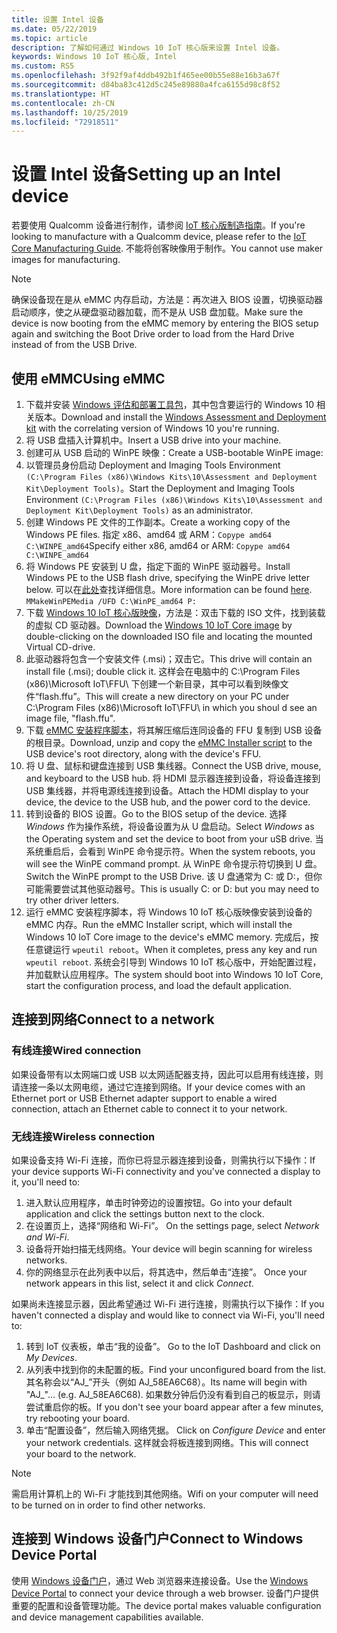 ```yaml
---
title: 设置 Intel 设备
ms.date: 05/22/2019
ms.topic: article
description: 了解如何通过 Windows 10 IoT 核心版来设置 Intel 设备。
keywords: Windows 10 IoT 核心版, Intel
ms.custom: RS5
ms.openlocfilehash: 3f92f9af4ddb492b1f465ee00b55e88e16b3a67f
ms.sourcegitcommit: d84ba83c412d5c245e89880a4fca6155d98c8f52
ms.translationtype: HT
ms.contentlocale: zh-CN
ms.lasthandoff: 10/25/2019
ms.locfileid: "72918511"
---
```

# <a name="setting-up-an-intel-device"></a><span data-ttu-id="1e682-104">设置 Intel 设备</span><span class="sxs-lookup"><span data-stu-id="1e682-104">Setting up an Intel device</span></span>

<span data-ttu-id="1e682-105">若要使用 Qualcomm 设备进行制作，请参阅 [IoT 核心版制造指南](https://docs.microsoft.com/en-us/windows-hardware/manufacture/iot/iot-core-manufacturing-guide)。</span><span class="sxs-lookup"><span data-stu-id="1e682-105">If you're looking to manufacture with a Qualcomm device, please refer to the [IoT Core Manufacturing Guide](https://docs.microsoft.com/en-us/windows-hardware/manufacture/iot/iot-core-manufacturing-guide).</span></span> <span data-ttu-id="1e682-106">不能将创客映像用于制作。</span><span class="sxs-lookup"><span data-stu-id="1e682-106">You cannot use maker images for manufacturing.</span></span>

> [!NOTE]
> <span data-ttu-id="1e682-107">确保设备现在是从 eMMC 内存启动，方法是：再次进入 BIOS 设置，切换驱动器启动顺序，使之从硬盘驱动器加载，而不是从 USB 盘加载。</span><span class="sxs-lookup"><span data-stu-id="1e682-107">Make sure the device is now booting from the eMMC memory by entering the BIOS setup again and switching the Boot Drive order to load from the Hard Drive instead of from the USB Drive.</span></span>

## <a name="using-emmc"></a><span data-ttu-id="1e682-108">使用 eMMC</span><span class="sxs-lookup"><span data-stu-id="1e682-108">Using eMMC</span></span>

1. <span data-ttu-id="1e682-109">下载并安装 [Windows 评估和部署工具包](https://docs.microsoft.com/windows-hardware/get-started/adk-install)，其中包含要运行的 Windows 10 相关版本。</span><span class="sxs-lookup"><span data-stu-id="1e682-109">Download and install the [Windows Assessment and Deployment kit](https://docs.microsoft.com/windows-hardware/get-started/adk-install) with the correlating version of Windows 10 you're running.</span></span>
2. <span data-ttu-id="1e682-110">将 USB 盘插入计算机中。</span><span class="sxs-lookup"><span data-stu-id="1e682-110">Insert a USB drive into your machine.</span></span>
3. <span data-ttu-id="1e682-111">创建可从 USB 启动的 WinPE 映像：</span><span class="sxs-lookup"><span data-stu-id="1e682-111">Create a USB-bootable WinPE image:</span></span>
4. <span data-ttu-id="1e682-112">以管理员身份启动 Deployment and Imaging Tools Environment `(C:\Program Files (x86)\Windows Kits\10\Assessment and Deployment Kit\Deployment Tools)`。</span><span class="sxs-lookup"><span data-stu-id="1e682-112">Start the Deployment and Imaging Tools Environment `(C:\Program Files (x86)\Windows Kits\10\Assessment and Deployment Kit\Deployment Tools)` as an administrator.</span></span>
5. <span data-ttu-id="1e682-113">创建 Windows PE 文件的工作副本。</span><span class="sxs-lookup"><span data-stu-id="1e682-113">Create a working copy of the Windows PE files.</span></span> <span data-ttu-id="1e682-114">指定 x86、amd64 或 ARM：`Copype amd64 C:\WINPE_amd64`</span><span class="sxs-lookup"><span data-stu-id="1e682-114">Specify either x86, amd64 or ARM: `Copype amd64 C:\WINPE_amd64`</span></span>
6. <span data-ttu-id="1e682-115">将 Windows PE 安装到 U 盘，指定下面的 WinPE 驱动器号。</span><span class="sxs-lookup"><span data-stu-id="1e682-115">Install Windows PE to the USB flash drive, specifying the WinPE drive letter below.</span></span> <span data-ttu-id="1e682-116">可以在[此处](https://docs.microsoft.com/windows-hardware/manufacture/desktop/winpe-create-usb-bootable-drive)查找详细信息。</span><span class="sxs-lookup"><span data-stu-id="1e682-116">More information can be found [here](https://docs.microsoft.com/windows-hardware/manufacture/desktop/winpe-create-usb-bootable-drive).</span></span> `MMakeWinPEMedia /UFD C:\WinPE_amd64 P:`
7. <span data-ttu-id="1e682-117">下载 [Windows 10 IoT 核心版映像](https://downloads.up-community.org/?post_type=wpdmpro&p=204&preview=true)，方法是：双击下载的 ISO 文件，找到装载的虚拟 CD 驱动器。</span><span class="sxs-lookup"><span data-stu-id="1e682-117">Download the [Windows 10 IoT Core image](https://downloads.up-community.org/?post_type=wpdmpro&p=204&preview=true) by double-clicking on the downloaded ISO file and locating the mounted Virtual CD-drive.</span></span>
8. <span data-ttu-id="1e682-118">此驱动器将包含一个安装文件 (.msi)；双击它。</span><span class="sxs-lookup"><span data-stu-id="1e682-118">This drive will contain an install file (.msi); double click it.</span></span> <span data-ttu-id="1e682-119">这样会在电脑中的 C:\Program Files (x86)\Microsoft IoT\FFU\ 下创建一个新目录，其中可以看到映像文件“flash.ffu”。</span><span class="sxs-lookup"><span data-stu-id="1e682-119">This will create a new directory on your PC under C:\Program Files (x86)\Microsoft IoT\FFU\ in which you shoul d see an image file, "flash.ffu".</span></span>
9. <span data-ttu-id="1e682-120">下载 [eMMC 安装程序脚本](https://github.com/ms-iot/content/blob/develop/Resources/eMMCInstaller.zip)，将其解压缩后连同设备的 FFU 复制到 USB 设备的根目录。</span><span class="sxs-lookup"><span data-stu-id="1e682-120">Download, unzip and copy the [eMMC Installer script](https://github.com/ms-iot/content/blob/develop/Resources/eMMCInstaller.zip) to the USB device's root directory, along with the device's FFU.</span></span>
10. <span data-ttu-id="1e682-121">将 U 盘、鼠标和键盘连接到 USB 集线器。</span><span class="sxs-lookup"><span data-stu-id="1e682-121">Connect the USB drive, mouse, and keyboard to the USB hub.</span></span> <span data-ttu-id="1e682-122">将 HDMI 显示器连接到设备，将设备连接到 USB 集线器，并将电源线连接到设备。</span><span class="sxs-lookup"><span data-stu-id="1e682-122">Attach the HDMI display to your device, the device to the USB hub, and the power cord to the device.</span></span>
11. <span data-ttu-id="1e682-123">转到设备的 BIOS 设置。</span><span class="sxs-lookup"><span data-stu-id="1e682-123">Go to the BIOS setup of the device.</span></span> <span data-ttu-id="1e682-124">选择 *Windows* 作为操作系统，将设备设置为从 U 盘启动。</span><span class="sxs-lookup"><span data-stu-id="1e682-124">Select *Windows* as the Operating system and set the device to boot from your uSB drive.</span></span> <span data-ttu-id="1e682-125">当系统重启后，会看到 WinPE 命令提示符。</span><span class="sxs-lookup"><span data-stu-id="1e682-125">When the system reboots, you will see the WinPE command prompt.</span></span> <span data-ttu-id="1e682-126">从 WinPE 命令提示符切换到 U 盘。</span><span class="sxs-lookup"><span data-stu-id="1e682-126">Switch the WinPE prompt to the USB Drive.</span></span> <span data-ttu-id="1e682-127">该 U 盘通常为 C: 或 D:，但你可能需要尝试其他驱动器号。</span><span class="sxs-lookup"><span data-stu-id="1e682-127">This is usually C: or D: but you may need to try other driver letters.</span></span>
12. <span data-ttu-id="1e682-128">运行 eMMC 安装程序脚本，将 Windows 10 IoT 核心版映像安装到设备的 eMMC 内存。</span><span class="sxs-lookup"><span data-stu-id="1e682-128">Run the eMMC Installer script, which will install the Windows 10 IoT Core image to the device's eMMC memory.</span></span> <span data-ttu-id="1e682-129">完成后，按任意键运行 `wpeutil reboot`。</span><span class="sxs-lookup"><span data-stu-id="1e682-129">When it completes, press any key and run `wpeutil reboot`.</span></span> <span data-ttu-id="1e682-130">系统会引导到 Windows 10 IoT 核心版中，开始配置过程，并加载默认应用程序。</span><span class="sxs-lookup"><span data-stu-id="1e682-130">The system should boot into Windows 10 IoT Core, start the configuration process, and load the default application.</span></span>

## <a name="connect-to-a-network"></a><span data-ttu-id="1e682-131">连接到网络</span><span class="sxs-lookup"><span data-stu-id="1e682-131">Connect to a network</span></span>

### <a name="wired-connection"></a><span data-ttu-id="1e682-132">有线连接</span><span class="sxs-lookup"><span data-stu-id="1e682-132">Wired connection</span></span>
<span data-ttu-id="1e682-133">如果设备带有以太网端口或 USB 以太网适配器支持，因此可以启用有线连接，则请连接一条以太网电缆，通过它连接到网络。</span><span class="sxs-lookup"><span data-stu-id="1e682-133">If your device comes with an Ethernet port or USB Ethernet adapter support to enable a wired connection, attach an Ethernet cable to connect it to your network.</span></span>

### <a name="wireless-connection"></a><span data-ttu-id="1e682-134">无线连接</span><span class="sxs-lookup"><span data-stu-id="1e682-134">Wireless connection</span></span>
<span data-ttu-id="1e682-135">如果设备支持 Wi-Fi 连接，而你已将显示器连接到设备，则需执行以下操作：</span><span class="sxs-lookup"><span data-stu-id="1e682-135">If your device supports Wi-Fi connectivity and you've connected a display to it, you'll need to:</span></span>

1. <span data-ttu-id="1e682-136">进入默认应用程序，单击时钟旁边的设置按钮。</span><span class="sxs-lookup"><span data-stu-id="1e682-136">Go into your default application and click the settings button next to the clock.</span></span>
2. <span data-ttu-id="1e682-137">在设置页上，选择“网络和 Wi-Fi”。 </span><span class="sxs-lookup"><span data-stu-id="1e682-137">On the settings page, select _Network and Wi-Fi_.</span></span>
3. <span data-ttu-id="1e682-138">设备将开始扫描无线网络。</span><span class="sxs-lookup"><span data-stu-id="1e682-138">Your device will begin scanning for wireless networks.</span></span>
4. <span data-ttu-id="1e682-139">你的网络显示在此列表中以后，将其选中，然后单击“连接”。 </span><span class="sxs-lookup"><span data-stu-id="1e682-139">Once your network appears in this list, select it and click _Connect_.</span></span>

<span data-ttu-id="1e682-140">如果尚未连接显示器，因此希望通过 Wi-Fi 进行连接，则需执行以下操作：</span><span class="sxs-lookup"><span data-stu-id="1e682-140">If you haven't connected a display and would like to connect via Wi-Fi, you'll need to:</span></span>

1. <span data-ttu-id="1e682-141">转到 IoT 仪表板，单击“我的设备”。 </span><span class="sxs-lookup"><span data-stu-id="1e682-141">Go to the IoT Dashboard and click on _My Devices_.</span></span>
2. <span data-ttu-id="1e682-142">从列表中找到你的未配置的板。</span><span class="sxs-lookup"><span data-stu-id="1e682-142">Find your unconfigured board from the list.</span></span> <span data-ttu-id="1e682-143">其名称会以“AJ_”开头（例如 AJ_58EA6C68）。</span><span class="sxs-lookup"><span data-stu-id="1e682-143">Its name will begin with "AJ_"... (e.g. AJ_58EA6C68).</span></span> <span data-ttu-id="1e682-144">如果数分钟后仍没有看到自己的板显示，则请尝试重启你的板。</span><span class="sxs-lookup"><span data-stu-id="1e682-144">If you don't see your board appear after a few minutes, try rebooting your board.</span></span>
3. <span data-ttu-id="1e682-145">单击“配置设备”，然后输入网络凭据。 </span><span class="sxs-lookup"><span data-stu-id="1e682-145">Click on _Configure Device_ and enter your network credentials.</span></span> <span data-ttu-id="1e682-146">这样就会将板连接到网络。</span><span class="sxs-lookup"><span data-stu-id="1e682-146">This will connect your board to the network.</span></span>

> [!NOTE]
> <span data-ttu-id="1e682-147">需启用计算机上的 Wi-Fi 才能找到其他网络。</span><span class="sxs-lookup"><span data-stu-id="1e682-147">Wifi on your computer will need to be turned on in order to find other networks.</span></span>

## <a name="connect-to-windows-device-portal"></a><span data-ttu-id="1e682-148">连接到 Windows 设备门户</span><span class="sxs-lookup"><span data-stu-id="1e682-148">Connect to Windows Device Portal</span></span>

<span data-ttu-id="1e682-149">使用 [Windows 设备门户](../manage-your-device/DevicePortal.md)，通过 Web 浏览器来连接设备。</span><span class="sxs-lookup"><span data-stu-id="1e682-149">Use the [Windows Device Portal](../manage-your-device/DevicePortal.md) to connect your device through a web browser.</span></span> <span data-ttu-id="1e682-150">设备门户提供重要的配置和设备管理功能。</span><span class="sxs-lookup"><span data-stu-id="1e682-150">The device portal makes valuable configuration and device management capabilities available.</span></span> 


